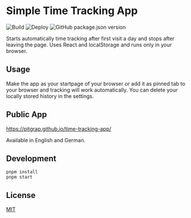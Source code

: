 # Simple Time Tracking App

![Build](https://github.com/pitgrap/time-tracking-app/actions/workflows/build.yml/badge.svg?branch=main)
![Deploy](https://github.com/pitgrap/time-tracking-app/actions/workflows/deploy.yml/badge.svg)
![GitHub package.json version](https://img.shields.io/github/package-json/v/pitgrap/time-tracking-app)

Starts automatically time tracking after first visit a day and stops after leaving the page.
Uses React and localStorage and runs only in your browser.

## Usage

Make the app as your startpage of your browser or add it as pinned tab to your browser and tracking will work automatically.
You can delete your locally stored history in the settings. 

## Public App

https://pitgrap.github.io/time-tracking-app/

Available in English and German.

## Development

```
pnpm install
pnpm start
```

## License

[MIT](LICENSE)

